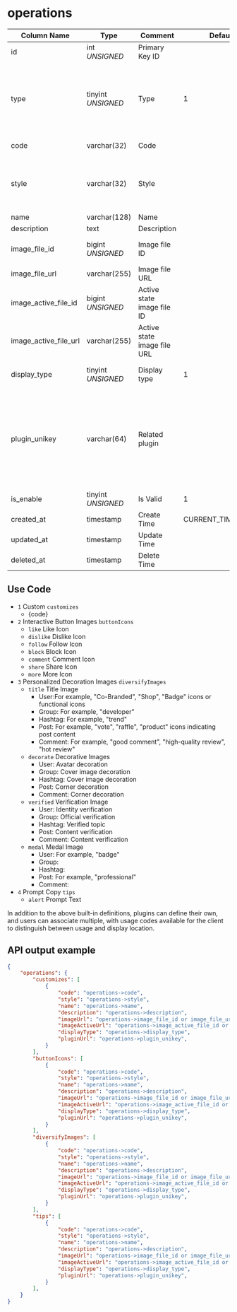 # operations

| Column Name | Type | Comment | Default | Null | Remark |
| --- | --- | --- | --- | --- | --- |
| id | int *UNSIGNED* | Primary Key ID |  | NO | Auto Increment |
| type | tinyint *UNSIGNED* | Type | 1 | NO | 1. Custom / 2. Interactive button image / 3. Badge icon / 4. Prompt copy |
| code | varchar(32) | Code |  | NO | Lowercase English only |
| style | varchar(32) | Style |  | NO | primary / secondary / success / danger / warning / info |
| name | varchar(128) | Name |  | YES | **Multilingual**  |
| description | text | Description |  | YES | **Multilingual** |
| image_file_id | bigint *UNSIGNED* | Image file ID |  | YES | Related field [files->id](../systems/files.md) |
| image_file_url | varchar(255) | Image file URL |  | YES |  |
| image_active_file_id | bigint *UNSIGNED* | Active state image file ID |  | YES | Related field [files->id](../systems/files.md) |
| image_active_file_url | varchar(255) | Active state image file URL |  | YES |  |
| display_type | tinyint *UNSIGNED* | Display type | 1 | NO | 1. Basic / 2. Function (plugin) |
| plugin_unikey | varchar(64) | Related plugin |  | NO | Related field [plugins->unikey](../plugins/plugins.md)<br>Created by which plugin, also the plugin page for functional purposes |
| is_enable | tinyint *UNSIGNED* | Is Valid | 1 | NO | 0.Invalid / 1.Valid |
| created_at | timestamp | Create Time | CURRENT_TIMESTAMP | NO |  |
| updated_at | timestamp | Update Time |  | YES |  |
| deleted_at | timestamp | Delete Time |  | YES |  |

## Use Code

- `1` Custom `customizes`
    - {code}
- `2` Interactive Button Images `buttonIcons`
    - `like` Like Icon
    - `dislike` Dislike Icon
    - `follow` Follow Icon
    - `block` Block Icon
    - `comment` Comment Icon
    - `share` Share Icon
    - `more` More Icon
- `3` Personalized Decoration Images `diversifyImages`
    - `title` Title Image
        - User:For example, "Co-Branded", "Shop", "Badge" icons or functional icons
        - Group: For example, "developer"
        - Hashtag: For example, "trend"
        - Post: For example, "vote", "raffle", "product" icons indicating post content
        - Comment: For example, "good comment", "high-quality review", "hot review"
    - `decorate` Decorative Images
        - User: Avatar decoration
        - Group: Cover image decoration
        - Hashtag: Cover image decoration
        - Post: Corner decoration
        - Comment: Corner decoration
    - `verified` Verification Image
        - User: Identity verification
        - Group: Official verification
        - Hashtag: Verified topic
        - Post: Content verification
        - Comment: Content verification
    - `medal` Medal Image
        - User: For example, "badge"
        - Group:
        - Hashtag:
        - Post: For example, "professional"
        - Comment:
- `4` Prompt Copy `tips`
    - `alert` Prompt Text

In addition to the above built-in definitions, plugins can define their own, and users can associate multiple, with usage codes available for the client to distinguish between usage and display location.

## API output example

```json
{
    "operations": {
        "customizes": [
            {
                "code": "operations->code",
                "style": "operations->style",
                "name": "operations->name",
                "description": "operations->description",
                "imageUrl": "operations->image_file_id or image_file_url",
                "imageActiveUrl": "operations->image_active_file_id or image_active_file_url",
                "displayType": "operations->display_type",
                "pluginUrl": "operations->plugin_unikey",
            }
        ],
        "buttonIcons": [
            {
                "code": "operations->code",
                "style": "operations->style",
                "name": "operations->name",
                "description": "operations->description",
                "imageUrl": "operations->image_file_id or image_file_url",
                "imageActiveUrl": "operations->image_active_file_id or image_active_file_url",
                "displayType": "operations->display_type",
                "pluginUrl": "operations->plugin_unikey",
            }
        ],
        "diversifyImages": [
            {
                "code": "operations->code",
                "style": "operations->style",
                "name": "operations->name",
                "description": "operations->description",
                "imageUrl": "operations->image_file_id or image_file_url",
                "imageActiveUrl": "operations->image_active_file_id or image_active_file_url",
                "displayType": "operations->display_type",
                "pluginUrl": "operations->plugin_unikey",
            }
        ],
        "tips": [
            {
                "code": "operations->code",
                "style": "operations->style",
                "name": "operations->name",
                "description": "operations->description",
                "imageUrl": "operations->image_file_id or image_file_url",
                "imageActiveUrl": "operations->image_active_file_id or image_active_file_url",
                "displayType": "operations->display_type",
                "pluginUrl": "operations->plugin_unikey",
            }
        ],
    }
}
```
